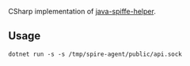 CSharp implementation of [java-spiffe-helper](https://github.com/spiffe/java-spiffe/tree/main/java-spiffe-helper).

## Usage

`dotnet run -s -s /tmp/spire-agent/public/api.sock`